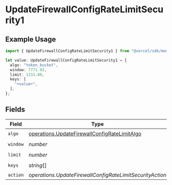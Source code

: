 # UpdateFirewallConfigRateLimitSecurity1

## Example Usage

```typescript
import { UpdateFirewallConfigRateLimitSecurity1 } from "@vercel/sdk/models/operations/updatefirewallconfig.js";

let value: UpdateFirewallConfigRateLimitSecurity1 = {
  algo: "token_bucket",
  window: 7771.93,
  limit: 1231.80,
  keys: [
    "<value>",
  ],
};
```

## Fields

| Field                                                                                                        | Type                                                                                                         | Required                                                                                                     | Description                                                                                                  |
| ------------------------------------------------------------------------------------------------------------ | ------------------------------------------------------------------------------------------------------------ | ------------------------------------------------------------------------------------------------------------ | ------------------------------------------------------------------------------------------------------------ |
| `algo`                                                                                                       | [operations.UpdateFirewallConfigRateLimitAlgo](../../models/operations/updatefirewallconfigratelimitalgo.md) | :heavy_check_mark:                                                                                           | N/A                                                                                                          |
| `window`                                                                                                     | *number*                                                                                                     | :heavy_check_mark:                                                                                           | N/A                                                                                                          |
| `limit`                                                                                                      | *number*                                                                                                     | :heavy_check_mark:                                                                                           | N/A                                                                                                          |
| `keys`                                                                                                       | *string*[]                                                                                                   | :heavy_check_mark:                                                                                           | N/A                                                                                                          |
| `action`                                                                                                     | *operations.UpdateFirewallConfigRateLimitSecurityAction*                                                     | :heavy_minus_sign:                                                                                           | N/A                                                                                                          |